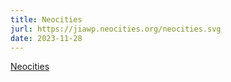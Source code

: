 ```yaml
---
title: Neocities
jurl: https://jiawp.neocities.org/neocities.svg
date: 2023-11-28
---
```

[Neocities](https://neocities.org/)